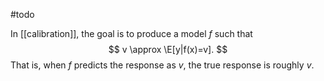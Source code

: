 #todo 

In [[calibration]], the goal is to produce a model $f$ such that 
$$
v \approx \E[y|f(x)=v].
$$
That is, when $f$ predicts the response as $v$, the true response is roughly $v$. 